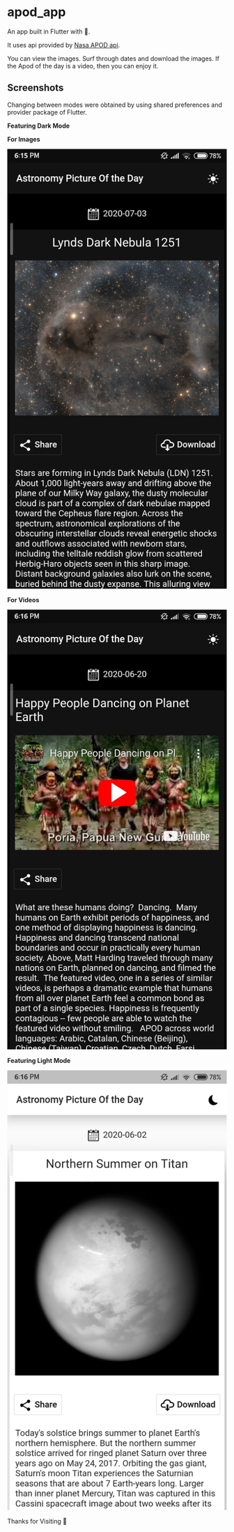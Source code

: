 # apod_app

An app built in Flutter with 💙.

It uses api provided by [Nasa APOD api](https://apod.nasa.gov/apod/astropix.html).

You can view the images. 
Surf through dates and download the images. 
If the Apod of the day is a video, then you can enjoy it. 

## Screenshots

Changing between modes were obtained by using shared preferences and provider package of Flutter.

**Featuring Dark Mode**

**For Images**

![For Images](https://github.com/av153k/apod_app/blob/master/screenshots/Screenshot_2020-07-03-18-15-26-288_com.example.apod_app.jpg)

**For Videos**

![For Videos](https://github.com/av153k/apod_app/blob/master/screenshots/Screenshot_2020-07-03-18-16-33-655_com.example.apod_app.jpg)

**Featuring Light Mode**

![For Light Mode](https://github.com/av153k/apod_app/blob/master/screenshots/Screenshot_2020-07-03-18-16-45-800_com.example.apod_app.jpg)

Thanks for Visiting 🤗



